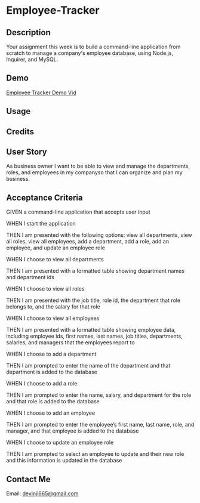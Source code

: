 # Employee-Tracker

## Description

Your assignment this week is to build a command-line application from scratch to manage a company's employee database, using Node.js, Inquirer, and MySQL.

## Demo

<a href="">Employee Tracker Demo Vid</a>

## Usage



## Credits



## User Story

As business owner I want to be able to view and manage the departments, roles, and employees in my companyso that I can organize and plan my business.

## Acceptance Criteria

GIVEN a command-line application that accepts user input

WHEN I start the application

THEN I am presented with the following options: view all departments, view all roles, view all employees, add a department, add a role, add an employee, and update an employee role

WHEN I choose to view all departments

THEN I am presented with a formatted table showing department names and department ids

WHEN I choose to view all roles

THEN I am presented with the job title, role id, the department that role belongs to, and the salary for that role

WHEN I choose to view all employees

THEN I am presented with a formatted table showing employee data, including employee ids, first names, last names, job titles, departments, salaries, and managers that the employees report to

WHEN I choose to add a department

THEN I am prompted to enter the name of the department and that department is added to the database

WHEN I choose to add a role

THEN I am prompted to enter the name, salary, and department for the role and that role is added to the database

WHEN I choose to add an employee

THEN I am prompted to enter the employee’s first name, last name, role, and manager, and that employee is added to the database

WHEN I choose to update an employee role

THEN I am prompted to select an employee to update and their new role and this information is updated in the database 

## Contact Me

Email: [devinjl665@gmail.com](mailto:devinjl665@gmail.com?subject=[GitHub]%20Source%20Han%20Sans)